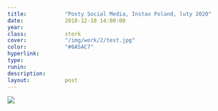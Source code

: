 ```yaml
---
title:            "Posty Social Media, Instax Poland, luty 2020"
date:             2018-12-10 14:00:00
year:             
class:            stork
cover:            "/img/work/2/test.jpg"
color:            "#6A5AC7"
hyperlink:        
type:             
runin:            
description:      
layout:           post
---
```


<div class="post-content-grid">
  <div class="post-content-column column-1">
    <img class="post-content-screen desktop" src="{{ site.baseurl }}/img/work/2/test.jpg" />
  </div>
</div>

